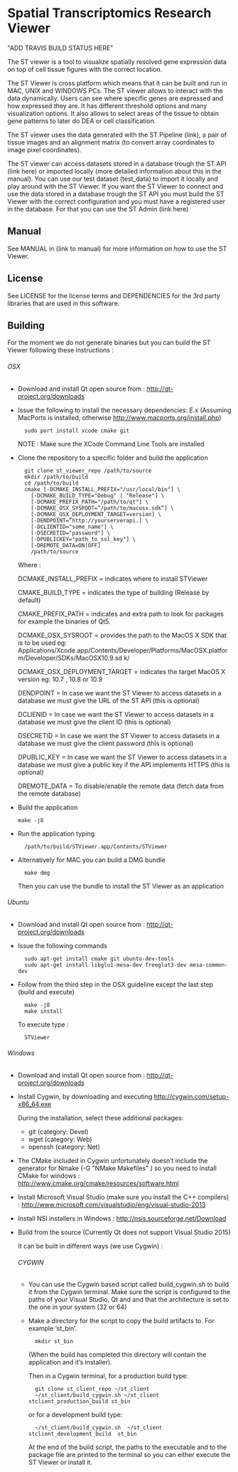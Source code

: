 # Spatial Transcriptomics Research Viewer

"ADD TRAVIS BUILD STATUS HERE"

The ST viewer is a tool to visualize spatially resolved gene
expression data on top of cell tissue figures with the correct
location.

The ST Viewer is cross platform which means that it can
be built and run in MAC, UNIX and WINDOWS PCs. 
The ST viewer allows to interact with the data dynamically.
Users can see where specific genes are expressed and how
expressed they are. It has different threshold options
and many visualization options. It also allows
to select areas of the tissue to obtain gene patterns
to later do DEA or cell classification. 

The ST viewer uses the data generated with the ST Pipeline (link), 
a pair of tissue images and an alignment matrix (to convert
array coordinates to image pixel coordinates). 

The ST viewer can access datasets stored in a database trough the ST API (link here)
or imported locally (more detailed information about this
in the manual).
You can use our test dataset (test_data) to import it locally and 
play around with the ST Viewer.
If you want the ST Viewer to connect and use the data stored
in a database trough the ST API you must build the ST Viewer
with the correct configuration and you must have
a registered user in the database. For that you can
use the ST Admin (link here)

## Manual
See MANUAL in (link to manual) for more information
on how to use the ST Viewer.

## License
See LICENSE for the license terms and DEPENDENCIES for the 3rd party
libraries that are used in this software.

## Building
For the moment we do not generate binaries
but you can build the ST Viewer following these
instructions :

###### OSX
* Download and install Qt open source from : http://qt-project.org/downloads

* Issue the following to install the necessary dependencies:
  E.x (Assuming MacPorts is installed, otherwise http://www.macports.org/install.php)
        
        sudo port install xcode cmake git

    NOTE : Make sure the XCode Command Line Tools are installed
* Clone the repository to a specific folder and build the application

        git clone st_viewer_repo /path/to/source
        mkdir /path/to/build
        cd /path/to/build
        cmake [-DCMAKE_INSTALL_PREFIX="/usr/local/bin"] \
          [-DCMAKE_BUILD_TYPE="Debug" | "Release"] \
          [-DCMAKE_PREFIX_PATH="/path/to/qt"] \
          [-DCMAKE_OSX_SYSROOT=”/path/to/macosx.sdk”] \
          [-DCMAKE_OSX_DEPLOYMENT_TARGET=version] \
          [-DENDPOINT=”http://yourserverapi.] \
          [-DCLIENTID="some_name"] \
          [-DSECRETID="password"] \
          [-DPUBLICKEY="path_to_ssl_key"] \
          [-DREMOTE_DATA=ON|OFF]
          /path/to/source

    Where : 

    DCMAKE_INSTALL_PREFIX = indicates where to install STViewer

    CMAKE_BUILD_TYPE = indicates the type of building (Release by default)

    CMAKE_PREFIX_PATH = indicates and extra path to look for packages for example the
    binaries of Qt5.

    DCMAKE_OSX_SYSROOT = provides the path to the MacOS X SDK that is to be used
    eg: Applications/Xcode.app/Contents/Developer/Platforms/MacOSX.platform/Developer/SDKs/MacOSX10.9.sd    k/

    DCMAKE_OSX_DEPLOYMENT_TARGET = indicates the target MacOS X version
    eg: 10.7 , 10.8 or 10.9
    
    DENDPOINT = In case we want the ST Viewer to access datasets in a database we must
    give the URL of the ST API (this is optional)

    DCLIENID = In case we want the ST Viewer to access datasets in a database we must
    give the client ID (this is optional)

    DSECRETID = In case we want the ST Viewer to access datasets in a database we must
    give the client password (this is optional) 
    
    DPUBLIC_KEY = In case we want the ST Viewer to access datasets in a database we must
    give a public key if the API implements HTTPS (this is optional) 
    
    DREMOTE_DATA = To disable/enable the remote data (fetch data from the remote database)

*   Build the application

        make -j8 
    
* Run the application typing

        /path/to/build/STViewer.app/Contents/STViewer
        
* Alternatively for MAC you can build a DMG bundle 

        make dmg
        
    Then you can use the bundle to install the ST Viewer as an application

###### Ubuntu
* Download and install Qt open source from : http://qt-project.org/downloads
* Issue the following commands

        sudo apt-get install cmake git ubuntu-dev-tools
        sudo apt-get install libglu1-mesa-dev freeglut3-dev mesa-common-dev

* Follow from the third step in the OSX guideline except the last step (build and execute)

        make -j8
        make install
        
    To execute type :
      
        STViewer

###### Windows
* Download and install Qt open source from : http://qt-project.org/downloads
* Install Cygwin, by downloading and executing http://cygwin.com/setup-x86_64.exe

    During the installation, select these additional packages:

    * git (category: Devel)
    * wget (category: Web)
    * openssh (category: Net)

* The CMake included in Cygwin unfortunately doesn’t include
the generator for Nmake (-G "NMake Makefiles" ) so you need to
install CMake for windows : http://www.cmake.org/cmake/resources/software.html

* Install Microsoft Visual Studio (make sure you install the C++ compilers) : http://www.microsoft.com/visualstudio/eng/visual-studio-2013

* Install NSI installers in Windows : http://nsis.sourceforge.net/Download

* Build from the source (Currently Qt does not support Visual Studio 2015)

    It can be built in different ways (we use Cygwin) :
    ###### CYGWIN
    - You can use the Cygwin based script called build_cygwin.sh to build it from the Cygwin terminal.
    Make sure the script is configured to the paths of your Visual Studio, Qt and and that the architecture 
    is set to the one in your system (32 or 64)

    - Make a directory for the script to copy the build artifacts to. For example ‘st_bin’.

            mkdir st_bin

        (When the build has completed this directory will contain the application and it’s installer).
        
        Then in a Cygwin terminal, for a production build type:
        
            git clone st_client_repo ~/st_client
            ~/st_client/build_cygwin.sh ~/st_client stclient_production_build st_bin

        or for a development build type:

            ~/st_client/build_cygwin.sh  ~/st_client  stclient_development_build  st_bin

        At the end of the build script, the paths to the executable and to the package
        file are printed to the terminal so you can either execute the ST Viewer or install it.
    


